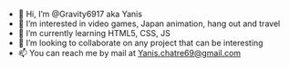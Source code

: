 - 👋 Hi, I’m @Gravity6917 aka Yanis
- 👀 I’m interested in video games, Japan animation, hang out and travel
- 🌱 I’m currently learning HTML5, CSS, JS
- 💞️ I’m looking to collaborate on any project that can be interesting 
- 📫 You can reach me by mail at Yanis.chatre69@gmail.com
